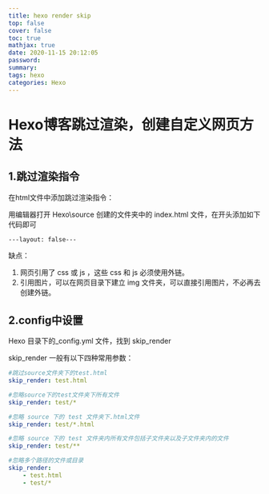```yaml
---
title: hexo render skip
top: false
cover: false
toc: true
mathjax: true
date: 2020-11-15 20:12:05
password:
summary:
tags: hexo
categories: Hexo
---
```


# Hexo博客跳过渲染，创建自定义网页方法



## 1.跳过渲染指令

在html文件中添加跳过渲染指令：

用编辑器打开 Hexo\source 创建的文件夹中的 index.html 文件，在开头添加如下代码即可

```html
---layout: false---
```

缺点：

1. 网页引用了 css 或 js ，这些 css 和 js 必须使用外链。
2. 引用图片，可以在网页目录下建立 img 文件夹，可以直接引用图片，不必再去创建外链。

## 2.config中设置

Hexo 目录下的_config.yml 文件，找到 skip_render

skip_render 一般有以下四种常用参数：

```yaml
#跳过source文件夹下的test.html
skip_render: test.html

#忽略source下的test文件夹下所有文件
skip_render: test/*  

#忽略 source 下的 test 文件夹下.html文件
skip_render: test/*.html 

#忽略 source 下的 test 文件夹内所有文件包括子文件夹以及子文件夹内的文件
skip_render: test/** 

#忽略多个路径的文件或目录
skip_render:
    - test.html
    - test/*
```

